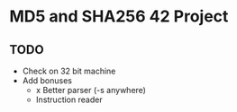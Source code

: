 # MD5 and SHA256 42 Project

## TODO

* Check on 32 bit machine
* Add bonuses
  * x Better parser (-s anywhere)
  * Instruction reader
